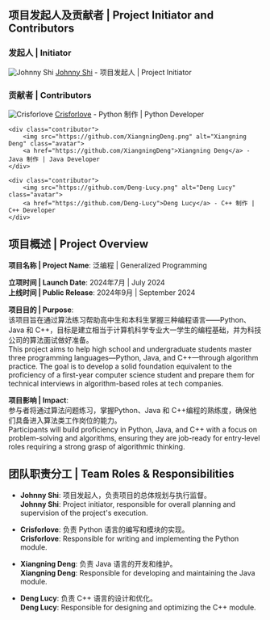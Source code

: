 ## 项目发起人及贡献者 | Project Initiator and Contributors

### 发起人 | Initiator

<div class="initiator">
    <img src="https://github.com/JohnnyShi.png" alt="Johnny Shi" class="avatar">
    <a href="https://github.com/JohnnyShi">Johnny Shi</a> - 项目发起人 | Project Initiator
</div>

### 贡献者 | Contributors

<div class="contributors">
    <div class="contributor">
        <img src="https://github.com/Crisforlove.png" alt="Crisforlove" class="avatar">
        <a href="https://github.com/Crisforlove">Crisforlove</a> - Python 制作 | Python Developer
    </div>

    <div class="contributor">
        <img src="https://github.com/XiangningDeng.png" alt="Xiangning Deng" class="avatar">
        <a href="https://github.com/XiangningDeng">Xiangning Deng</a> - Java 制作 | Java Developer
    </div>

    <div class="contributor">
        <img src="https://github.com/Deng-Lucy.png" alt="Deng Lucy" class="avatar">
        <a href="https://github.com/Deng-Lucy">Deng Lucy</a> - C++ 制作 | C++ Developer
    </div>
</div>

## 项目概述 | Project Overview

**项目名称 | Project Name**: 泛编程 | Generalized Programming

**立项时间 | Launch Date**: 2024年7月 | July 2024  
**上线时间 | Public Release**: 2024年9月 | September 2024

**项目目的 | Purpose**:  
该项目旨在通过算法练习帮助高中生和本科生掌握三种编程语言——Python、Java 和 C++，目标是建立相当于计算机科学专业大一学生的编程基础，并为科技公司的算法面试做好准备。  
This project aims to help high school and undergraduate students master three programming languages—Python, Java, and C++—through algorithm practice. The goal is to develop a solid foundation equivalent to the proficiency of a first-year computer science student and prepare them for technical interviews in algorithm-based roles at tech companies.

**项目影响 | Impact**:  
参与者将通过算法问题练习，掌握Python、Java 和 C++编程的熟练度，确保他们具备进入算法类工作岗位的能力。  
Participants will build proficiency in Python, Java, and C++ with a focus on problem-solving and algorithms, ensuring they are job-ready for entry-level roles requiring a strong grasp of algorithmic thinking.

## 团队职责分工 | Team Roles & Responsibilities

- **Johnny Shi**: 项目发起人，负责项目的总体规划与执行监督。  
  **Johnny Shi**: Project initiator, responsible for overall planning and supervision of the project's execution.

- **Crisforlove**: 负责 Python 语言的编写和模块的实现。  
  **Crisforlove**: Responsible for writing and implementing the Python module.

- **Xiangning Deng**: 负责 Java 语言的开发和维护。  
  **Xiangning Deng**: Responsible for developing and maintaining the Java module.

- **Deng Lucy**: 负责 C++ 语言的设计和优化。  
  **Deng Lucy**: Responsible for designing and optimizing the C++ module.
